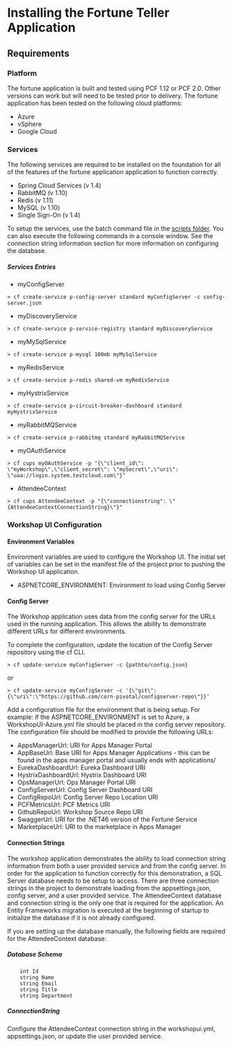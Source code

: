 # Installing the Fortune Teller Application

## Requirements

### Platform
The fortune application is built and tested using PCF 1.12 or PCF 2.0. Other versions can work but will need to be tested prior to delivery. The fortune application has been tested on the following cloud platforms:

- Azure
- vSphere
- Google Cloud

### Services
The following services are required to be installed on the foundation for all of the features of the fortune application application to function correctly.
- Spring Cloud Services (v 1.4)
- RabbitMQ (v 1.10)
- Redis (v 1.11)
- MySQL (v 1.10)
- Single Sign-On (v 1.4)

To setup the services, use the batch command file in the [scripts folder](https://github.com/corn-pivotal/Fortune-Demo-Core2/tree/master/scripts). You can also execute the following commands in a console window. See the connection string information section for more information on configuring the database.

##### Services Entries
- myConfigServer

`> cf create-service p-config-server standard myConfigServer -c config-server.json`

- myDiscoveryService

`> cf create-service p-service-registry standard myDiscoveryService`

- myMySqlService

`> cf create-service p-mysql 100mb myMySqlService`

- myRedisService

`> cf create-service p-redis shared-vm myRedisService`

- myHystrixService

`> cf create-service p-circuit-breaker-dashboard standard myHystrixService`

- myRabbitMQService

`> cf create-service p-rabbitmq standard myRabbitMQService`

- myOAuthService

`> cf cups myOAuthService -p "{\"client_id\": \"myWorkshop\",\"client_secret\": \"mySecret\",\"uri\": \"uaa://login.system.testcloud.com\"}"`

- AttendeeContext

`> cf cups AttendeeContext -p "{\"connectionstring": \"{AttendeeContextConnectionString}\"}"`


### Workshop UI Configuration

#### Environment Variables
Environment variables are used to configure the Workshop UI. The initial set of variables can be set in the manifest file of the project prior to pushing the Workshop UI application.

- ASPNETCORE_ENVIRONMENT: Environment to load using Config Server

#### Config Server
The Workshop application uses data from the config server for the URLs used in the running application.  This allows the ability to demonstrate different URLs for different environments. 

To complete the configuration, update the location of the Config Server repository using the cf CLI. 

`> cf update-service myConfigServer -c {pathto/config.json}`

or

`> cf update-service myConfigServer -c '{\"git\":{\"uri\":\"https://github.com/corn-pivotal/configserver-repo\"}}'`

Add a configuration file for the environment that is being setup. For example: if the ASPNETCORE_ENVIRONMENT is set to Azure, a WorkshopUI-Azure.yml file should be placed in the config server repository. The configuration file should be modified to provide the following URLs:

- AppsManagerUrl: URI for Apps Manager Portal
- AppBaseUrl: Base URI for Apps Manager Applications - this can be found in the apps manager portal and usually ends with applications/
- EurekaDashboardUrl: Eureka Dashboard URI
- HystrixDashboardUrl: Hystrix Dashboard URI
- OpsManagerUrl: Ops Manager Portal URI
- ConfigServerUrl: Config Server Dashboard URI
- ConfigRepoUrl: Config Server Repo Location URI
- PCFMetricsUrl: PCF Metrics URI
- GithubRepoUrl: Workshop Source Repo URI
- SwaggerUrl: URI for the .NET46 version of the Fortune Service
- MarketplaceUrl: URI to the marketplace in Apps Manager

#### Connection Strings
The workshop application demonstrates the ability to load connection string information from both a user provided service and from the config server. In order for the application to function correctly for this demonstration, a SQL Server database 
needs to be setup to access. There are three connection strings in the project to demonstrate loading from the appsettings.json, config server, and a user provided service. The AttendeeContext database and connection string is the only one that is required for the application. 
An Entity Frameworks migration is executed at the beginning of startup to initialize the database if it is not already configured.

If you are setting up the database manually, the following fields are required for the AttendeeContext database:

##### Database Schema
        int Id
        string Name
        string Email
        string Title
        string Department

##### ConnectionString
Configure the AttendeeContext connection string in the workshopui.yml, appsettings.json, or update the user provided service.



